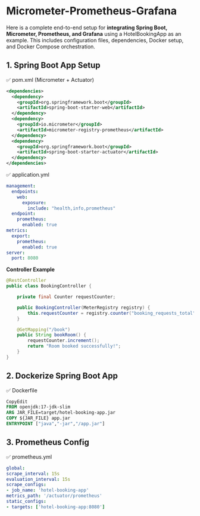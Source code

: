 # Micrometer-Prometheus-Grafana

Here is a complete end-to-end setup for **integrating Spring Boot, Micrometer, Prometheus, and Grafana** using a 
HotelBookingApp as an example. This includes configuration files, dependencies, Docker setup, and Docker Compose orchestration.

## 1. Spring Boot App Setup

✅ pom.xml (Micrometer + Actuator)

```xml
<dependencies>
  <dependency>
    <groupId>org.springframework.boot</groupId>
    <artifactId>spring-boot-starter-web</artifactId>
  </dependency>
  <dependency>
    <groupId>io.micrometer</groupId>
    <artifactId>micrometer-registry-prometheus</artifactId>
  </dependency>
  <dependency>
    <groupId>org.springframework.boot</groupId>
    <artifactId>spring-boot-starter-actuator</artifactId>
  </dependency>
</dependencies>
```
✅ application.yml

```yml
management:
  endpoints:
    web:
      exposure:
        include: "health,info,prometheus"
  endpoint:
    prometheus:
      enabled: true
metrics:
  export:
    prometheus:
      enabled: true
server:
  port: 8080
```

**Controller Example**

```java
@RestController
public class BookingController {

    private final Counter requestCounter;

    public BookingController(MeterRegistry registry) {
        this.requestCounter = registry.counter("booking_requests_total");
    }

    @GetMapping("/book")
    public String bookRoom() {
        requestCounter.increment();
        return "Room booked successfully!";
    }
}
```

## 2. Dockerize Spring Boot App

✅ Dockerfile

```Dockerfile
CopyEdit
FROM openjdk:17-jdk-slim
ARG JAR_FILE=target/hotel-booking-app.jar
COPY ${JAR_FILE} app.jar
ENTRYPOINT ["java","-jar","/app.jar"]
```

## 3. Prometheus Config

✅ prometheus.yml

```yaml
global:
scrape_interval: 15s
evaluation_interval: 15s
scrape_configs:
- job_name: 'hotel-booking-app'
metrics_path: '/actuator/prometheus'
static_configs:
- targets: ['hotel-booking-app:8080']
```



